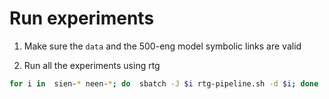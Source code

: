 # Run experiments

1. Make sure the `data` and the 500-eng model symbolic links are valid

2. Run all the experiments using rtg

```bash
for i in  sien-* neen-*; do  sbatch -J $i rtg-pipeline.sh -d $i; done
```